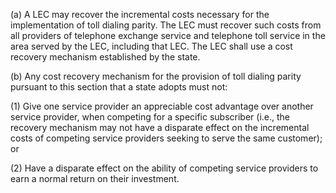 (a) A LEC may recover the incremental costs necessary for the implementation of toll dialing parity. The LEC must recover such costs from all providers of telephone exchange service and telephone toll service in the area served by the LEC, including that LEC. The LEC shall use a cost recovery mechanism established by the state.

(b) Any cost recovery mechanism for the provision of toll dialing parity pursuant to this section that a state adopts must not:

(1) Give one service provider an appreciable cost advantage over another service provider, when competing for a specific subscriber (i.e., the recovery mechanism may not have a disparate effect on the incremental costs of competing service providers seeking to serve the same customer); or

(2) Have a disparate effect on the ability of competing service providers to earn a normal return on their investment.

